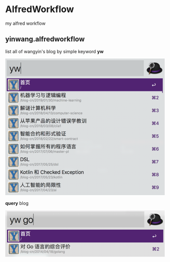 # AlfredWorkflow
my alfred workflow

## yinwang.alfredworkflow

list all of wangyin's blog by simple keyword **yw**

![yinwang](pic/yinwang.png)

**query** blog

![yinwang](pic/yinwang-query.png)
